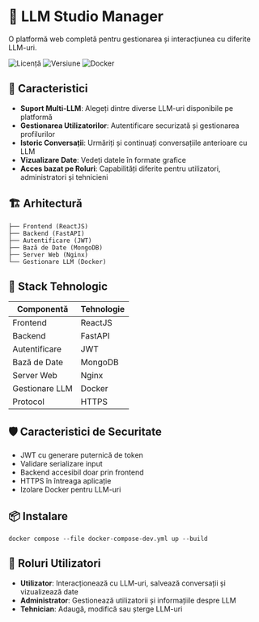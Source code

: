 # 🤖 LLM Studio Manager

O platformă web completă pentru gestionarea și interacțiunea cu diferite LLM-uri.

![Licență](https://img.shields.io/badge/licență-MIT-blue)
![Versiune](https://img.shields.io/badge/versiune-1.0.0-green)
![Docker](https://img.shields.io/badge/docker-suportat-brightgreen)

## 🚀 Caracteristici

- **Suport Multi-LLM**: Alegeți dintre diverse LLM-uri disponibile pe platformă
- **Gestionarea Utilizatorilor**: Autentificare securizată și gestionarea profilurilor
- **Istoric Conversații**: Urmăriți și continuați conversațiile anterioare cu LLM
- **Vizualizare Date**: Vedeți datele în formate grafice
- **Acces bazat pe Roluri**: Capabilități diferite pentru utilizatori, administratori și tehnicieni

## 🏗️ Arhitectură

```
├── Frontend (ReactJS)
├── Backend (FastAPI)
├── Autentificare (JWT)
├── Bază de Date (MongoDB)
├── Server Web (Nginx)
└── Gestionare LLM (Docker)
```

## 🔧 Stack Tehnologic

| Componentă | Tehnologie |
|-----------|------------|
| Frontend | ReactJS |
| Backend | FastAPI |
| Autentificare | JWT |
| Bază de Date | MongoDB |
| Server Web | Nginx |
| Gestionare LLM | Docker |
| Protocol | HTTPS |

## 🛡️ Caracteristici de Securitate

- JWT cu generare puternică de token
- Validare serializare input
- Backend accesibil doar prin frontend
- HTTPS în întreaga aplicație
- Izolare Docker pentru LLM-uri

## 📦 Instalare

```
docker compose --file docker-compose-dev.yml up --build
```

## 👥 Roluri Utilizatori

- **Utilizator**: Interacționează cu LLM-uri, salvează conversații și vizualizează date
- **Administrator**: Gestionează utilizatorii și informațiile despre LLM
- **Tehnician**: Adaugă, modifică sau șterge LLM-uri
